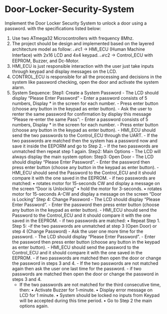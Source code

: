 # Door-Locker-Security-System
Implement the Door Locker Security System to unlock a door using a password.
with the specifications listed below:
1) Use two ATmega32 Microcontrollers with frequency 8Mhz.
2) The project should be design and implemented based on the layered architecture model as follow:
   ℳc1 → HMI_ECU (Human Machine Interface) with 2x16 LCD and 4x4 keypad.
   ℳc2 → Control_ECU with EEPROM, Buzzer, and Dc-Motor.
3) HMI_ECU is just responsible interaction with the user just take inputs through keypad and display messages on the LCD.
4) CONTROL_ECU is responsible for all the processing and decisions in the system like password checking, open the door and activate the system alarm.
5) System Sequence:
   Step1: Create a System Password
         - The LCD should display “Please Enter Password”
         - Enter a password consists of 5 numbers, Display * in the screen for each number.
         - Press enter button (choose any button in the keypad as enter button).
         - Ask the user to renter the same password for confirmation by display this message “Please re-enter the same Pass”:
         - Enter a password consists of 5 numbers, Display * in the screen for each number.
         - Press enter button (choose any button in the keypad as enter button).
         - HMI_ECU should send the two passwords to the Control_ECU through the UART.
         - If the two passwords are matched then the system has a password now and save it inside the EEPORM and go to Step 2.
         - If the two passwords are unmatched then repeat step 1 again.
  Step2: Main Options
         - The LCD will always display the main system option:
  Step3: Open Door
         - The LCD should display “Please Enter Password”.
         - Enter the password then press enter button (choose any button in the keypad as enter button).
         - HMI_ECU should send the Password to the Control_ECU and it should compare it with the one saved in the EEPROM.
         - if two passwords are matched:
                 • rotates motor for 15-seconds CW and display a message on the screen “Door is Unlocking”
                 • hold the motor for 3-seconds.
                 • rotates motor for 15-seconds A-CW and display a message on the screen “Door is Locking”
   Step 4: Change Password
         - The LCD should display “Please Enter Password”.
         - Enter the password then press enter button (choose any button in the keypad as enter button).
         - HMI_ECU should send the Password to the Control_ECU and it should compare it with the one saved in the EEPROM.
         - if two passwords are matched:
                 • Repeat Step 1.
   Step 5:
       -if the two passwords are unmatched at step 3 (Open Door) or step 4 (Change Password) - Ask the user one more time for the password.
       - The LCD should display “Please Enter Password”.
       - Enter the password then press enter button (choose any button in the keypad as enter button).
       - HMI_ECU should send the password to the Control_ECU and it should compare it with the one saved in the EEPROM.
       - if two passwords are matched then open the door or change the password in steps 3 and 4.
       - If the two passwords are not matched again then ask the user one last time for the password.
       - if two passwords are matched then open the door or change the password in steps 3 and 4.
      - If the two passwords are not matched for the third consecutive time, then: • Activate Buzzer for 1-minute. • Display error message on LCD for 1 minute.
                • System should be locked no inputs from Keypad will be accepted during this time period.
                • Go to Step 2 the main options again.



   

    
